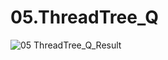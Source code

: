 # 05.ThreadTree_Q
![05 ThreadTree_Q_Result](https://github.com/PINGPINGYEE/05.ThreadTree_Q/assets/30267171/65251119-b43a-4935-8ecf-569df612bfc3)
